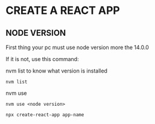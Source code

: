 # CREATE A REACT APP

## NODE VERSION

First thing your pc must use node version more the 14.0.0

If it is not, use this command:

nvm list to know what version is installed
```
nvm list
```
nvm use <version>

```
nvm use <node version>
```
```
npx create-react-app app-name
```


